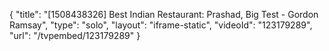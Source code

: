 {
    "title": "[1508438326] Best Indian Restaurant: Prashad, Big Test - Gordon Ramsay",
    "type": "solo",
    "layout": "iframe-static",
    "videoId": "123179289",
    "url": "\/tvpembed\/123179289"
}
